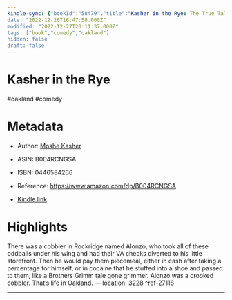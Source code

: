 ```yaml
---
kindle-sync: {"bookId":"58479","title":"Kasher in the Rye: The True Tale of a White Boy from Oakland Who Became a Drug Addict, Criminal, Mental Patient, and Then Turned 16","author":"Moshe Kasher","asin":"B004RCNGSA","lastAnnotatedDate":"2019-04-11","bookImageUrl":"https://m.media-amazon.com/images/I/81aNsuBcfjL._SY160.jpg","highlightsCount":1}
date: "2022-12-26T16:47:58.000Z"
modified: "2022-12-27T20:11:37.000Z"
tags: ["book","comedy","oakland"]
hidden: false
draft: false
---
```

# Kasher in the Rye

#oakland #comedy 

# Metadata

* Author: [Moshe Kasher](https://www.amazon.com/Moshe-Kasher/e/B0058XHZXY/ref=dp_byline_cont_ebooks_1)

* ASIN: B004RCNGSA

* ISBN: 0446584266

* Reference: <https://www.amazon.com/dp/B004RCNGSA>

* [Kindle link](kindle://book?action=open&asin=B004RCNGSA)

# Highlights

There was a cobbler in Rockridge named Alonzo, who took all of these oddballs under his wing and had their VA checks diverted to his little storefront. Then he would pay them piecemeal, either in cash after taking a percentage for himself, or in cocaine that he stuffed into a shoe and passed to them, like a Brothers Grimm tale gone grimmer. Alonzo was a crooked cobbler. That’s life in Oakland. — location: [3228](kindle://book?action=open&asin=B004RCNGSA&location=3228) ^ref-27118

---
